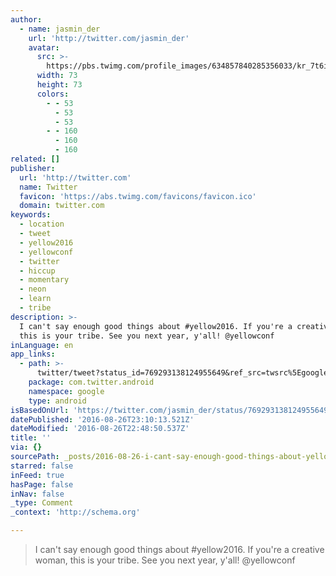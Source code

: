 ```yaml
---
author:
  - name: jasmin_der
    url: 'http://twitter.com/jasmin_der'
    avatar:
      src: >-
        https://pbs.twimg.com/profile_images/634857840285356033/kr_7t6i__bigger.png
      width: 73
      height: 73
      colors:
        - - 53
          - 53
          - 53
        - - 160
          - 160
          - 160
related: []
publisher:
  url: 'http://twitter.com'
  name: Twitter
  favicon: 'https://abs.twimg.com/favicons/favicon.ico'
  domain: twitter.com
keywords:
  - location
  - tweet
  - yellow2016
  - yellowconf
  - twitter
  - hiccup
  - momentary
  - neon
  - learn
  - tribe
description: >-
  I can't say enough good things about #yellow2016. If you're a creative woman,
  this is your tribe. See you next year, y'all! @yellowconf
inLanguage: en
app_links:
  - path: >-
      twitter/tweet?status_id=769293138124955649&ref_src=twsrc%5Egoogle%7Ctwcamp%5Eandroidseo%7Ctwgr%5Estatus%7Ctwterm%5E769293138124955649
    package: com.twitter.android
    namespace: google
    type: android
isBasedOnUrl: 'https://twitter.com/jasmin_der/status/769293138124955649'
datePublished: '2016-08-26T23:10:13.521Z'
dateModified: '2016-08-26T22:48:50.537Z'
title: ''
via: {}
sourcePath: _posts/2016-08-26-i-cant-say-enough-good-things-about-yellow2016-if-youre.md
starred: false
inFeed: true
hasPage: false
inNav: false
_type: Comment
_context: 'http://schema.org'

---
```

> I can't say enough good things about \#yellow2016\. If you're a creative woman, this is your tribe. See you next year, y'all! @yellowconf